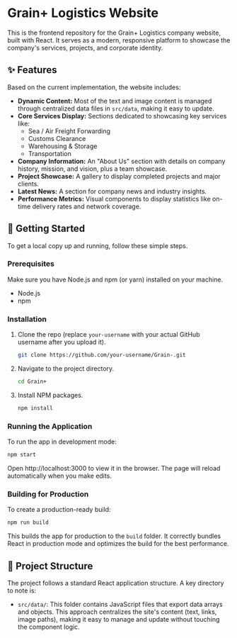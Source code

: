 # Grain+ Logistics Website

This is the frontend repository for the Grain+ Logistics company website, built with React. It serves as a modern, responsive platform to showcase the company's services, projects, and corporate identity.

## ✨ Features

Based on the current implementation, the website includes:

- **Dynamic Content:** Most of the text and image content is managed through centralized data files in `src/data`, making it easy to update.
- **Core Services Display:** Sections dedicated to showcasing key services like:
  - Sea / Air Freight Forwarding
  - Customs Clearance
  - Warehousing & Storage
  - Transportation
- **Company Information:** An "About Us" section with details on company history, mission, and vision, plus a team showcase.
- **Project Showcase:** A gallery to display completed projects and major clients.
- **Latest News:** A section for company news and industry insights.
- **Performance Metrics:** Visual components to display statistics like on-time delivery rates and network coverage.

## 🚀 Getting Started

To get a local copy up and running, follow these simple steps.

### Prerequisites

Make sure you have Node.js and npm (or yarn) installed on your machine.

- Node.js
- npm

### Installation

1.  Clone the repo (replace `your-username` with your actual GitHub username after you upload it).
    ```sh
    git clone https://github.com/your-username/Grain-.git
    ```
2.  Navigate to the project directory.
    ```sh
    cd Grain+
    ```
3.  Install NPM packages.
    ```sh
    npm install
    ```

### Running the Application

To run the app in development mode:

```sh
npm start
```

Open http://localhost:3000 to view it in the browser. The page will reload automatically when you make edits.

### Building for Production

To create a production-ready build:

```sh
npm run build
```

This builds the app for production to the `build` folder. It correctly bundles React in production mode and optimizes the build for the best performance.

## 📁 Project Structure

The project follows a standard React application structure. A key directory to note is:

- `src/data/`: This folder contains JavaScript files that export data arrays and objects. This approach centralizes the site's content (text, links, image paths), making it easy to manage and update without touching the component logic.
